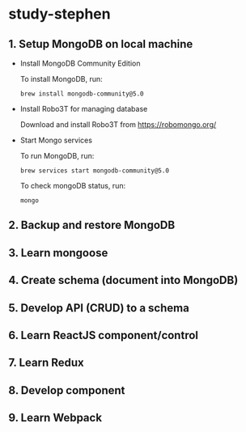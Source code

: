 # study-stephen

## 1. Setup MongoDB on local machine

- Install MongoDB Community Edition

  To install MongoDB, run:

  ```
  brew install mongodb-community@5.0
  ```

- Install Robo3T for managing database

  Download and install Robo3T from https://robomongo.org/

- Start Mongo services

  To run MongoDB, run:

  ```
  brew services start mongodb-community@5.0
  ```

  To check mongoDB status, run:
  ```
  mongo
  ```

## 2. Backup and restore MongoDB

## 3. Learn mongoose

## 4. Create schema (document into MongoDB)

## 5. Develop API (CRUD) to a schema

## 6. Learn ReactJS component/control

## 7. Learn Redux

## 8. Develop component

## 9. Learn Webpack
